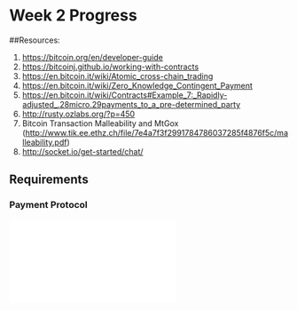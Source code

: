 # Week 2 Progress

##Resources: 
1. https://bitcoin.org/en/developer-guide
2. https://bitcoinj.github.io/working-with-contracts
3. https://en.bitcoin.it/wiki/Atomic_cross-chain_trading
4. https://en.bitcoin.it/wiki/Zero_Knowledge_Contingent_Payment
5. https://en.bitcoin.it/wiki/Contracts#Example_7:_Rapidly-adjusted_.28micro.29payments_to_a_pre-determined_party
6. http://rusty.ozlabs.org/?p=450
7. Bitcoin Transaction Malleability and MtGox (http://www.tik.ee.ethz.ch/file/7e4a7f3f2991784786037285f4876f5c/malleability.pdf)
8. http://socket.io/get-started/chat/

## Requirements
### Payment Protocol  
![HTLC with Microchannel Payments](/resources/img/HTLC.pdf)